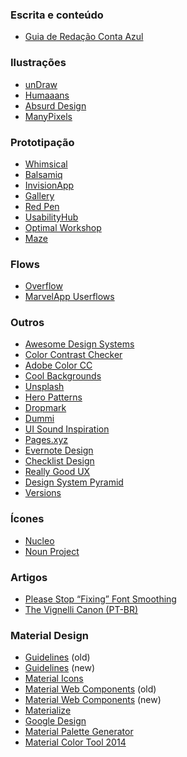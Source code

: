 ### Escrita e conteúdo
- [Guia de Redação Conta Azul](https://guiaderedacao.contaazul.design/)

### Ilustrações
- [unDraw](https://undraw.co/illustrations)
- [Humaaans](https://www.humaaans.com/)
- [Absurd Design](https://absurd.design/)
- [ManyPixels](https://www.manypixels.co/)

### Prototipação
- [Whimsical](https://whimsical.co)
- [Balsamiq](https://balsamiq.com)
- [InvisionApp](http://invisionapp.com)
- [Gallery](https://gallery.io)
- [Red Pen](https://redpen.io)
- [UsabilityHub](https://usabilityhub.com)
- [Optimal Workshop](https://www.optimalworkshop.com)
- [Maze](https://maze.design)

### Flows
- [Overflow](https://overflow.io/)
- [MarvelApp Userflows](https://userflows.marvelapp.com/)

### Outros
- [Awesome Design Systems](https://github.com/alexpate/awesome-design-systems)
- [Color Contrast Checker](https://webaim.org/resources/contrastchecker/)
- [Adobe Color CC](https://color.adobe.com/pt/create/color-wheel/)
- [Cool Backgrounds](https://coolbackgrounds.io)
- [Unsplash](https://unsplash.com/)
- [Hero Patterns](http://www.heropatterns.com/)
- [Dropmark](http://dropmark.com)
- [Dummi](http://dummi.io/)
- [UI Sound Inspiration](https://uisounds.prototypr.io/sounds/)
- [Pages.xyz](https://www.pages.xyz/)
- [Evernote Design](https://www.evernote.design/)
- [Checklist Design](https://www.checklist.design/)
- [Really Good UX](https://www.reallygoodux.io/)
- [Design System Pyramid](http://designprinciplespyramid.com/)
- [Versions](https://versions.sympli.io/)

### Ícones
- [Nucleo](https://nucleoapp.com/)
- [Noun Project](https://thenounproject.com/)

### Artigos
- [Please Stop “Fixing” Font Smoothing](http://usabilitypost.com/2012/11/05/stop-fixing-font-smoothing/)
- [The Vignelli Canon (PT-BR)](https://www.creativedoc.co/vignelli)

### Material Design
- [Guidelines](https://material.io/archive/guidelines/) (old)
- [Guidelines](https://material.io/design) (new)
- [Material Icons](https://material.io/icons/)
- [Material Web Components](https://material-components-web.appspot.com/) (old) 
- [Material Web Components](https://material-components.github.io/material-components-web-catalog) (new)
- [Materialize](http://materializecss.com/)
- [Google Design](https://medium.com/google-design)
- [Material Palette Generator](https://material.io/design/color/the-color-system.html#tools-for-picking-colors)
- [Material Color Tool 2014](https://material.io/tools/color)
